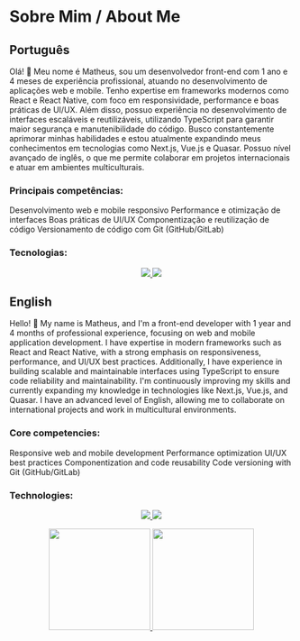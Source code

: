 <link rel="stylesheet" type='text/css' href="https://cdn.jsdelivr.net/gh/devicons/devicon@latest/devicon.min.css" />

# Sobre Mim / About Me

## Português

Olá! 👋 Meu nome é Matheus, sou um desenvolvedor front-end com 1 ano e 4 meses de experiência profissional, atuando no desenvolvimento de aplicações web e mobile. Tenho expertise em frameworks modernos como React e React Native, com foco em responsividade, performance e boas práticas de UI/UX. Além disso, possuo experiência no desenvolvimento de interfaces escaláveis e reutilizáveis, utilizando TypeScript para garantir maior segurança e manutenibilidade do código. Busco constantemente aprimorar minhas habilidades e estou atualmente expandindo meus conhecimentos em tecnologias como Next.js, Vue.js e Quasar. Possuo nível avançado de inglês, o que me permite colaborar em projetos internacionais e atuar em ambientes multiculturais.

### Principais competências:

   Desenvolvimento web e mobile responsivo
   Performance e otimização de interfaces
   Boas práticas de UI/UX
   Componentização e reutilização de código
   Versionamento de código com Git (GitHub/GitLab)

### Tecnologias:

<p align="center">
  <a href="https://skillicons.dev">
    <img src="https://skillicons.dev/icons?i=js,html,css,bash,cs,cpp,d3,dart,docker,figma" />
    <img src="https://skillicons.dev/icons?i=flutter,git,github,gitlab,materialui,tailwind,ts,vite,vercel,vue" />
  </a>
</p>



## English

Hello! 👋 My name is Matheus, and I'm a front-end developer with 1 year and 4 months of professional experience, focusing on web and mobile application development. I have expertise in modern frameworks such as React and React Native, with a strong emphasis on responsiveness, performance, and UI/UX best practices. Additionally, I have experience in building scalable and maintainable interfaces using TypeScript to ensure code reliability and maintainability. I'm continuously improving my skills and currently expanding my knowledge in technologies like Next.js, Vue.js, and Quasar. I have an advanced level of English, allowing me to collaborate on international projects and work in multicultural environments.

### Core competencies:

   Responsive web and mobile development
   Performance optimization
   UI/UX best practices
   Componentization and code reusability
   Code versioning with Git (GitHub/GitLab)

### Technologies:

<p align="center">
  <a href="https://skillicons.dev">
    <img src="https://skillicons.dev/icons?i=js,html,css,bash,cs,cpp,d3,dart,docker,figma" />
    <img src="https://skillicons.dev/icons?i=flutter,git,github,gitlab,materialui,tailwind,ts,vite,vercel,vue" />
  </a>
</p>

<div>
   <p align="center">
<a href="https://github.com/Masthw">
<img loading="lazy" height="180em" src="https://github-readme-stats.vercel.app/api/top-langs/?username=Masthw&layout=compact&langs_count=7&theme=dracula"/>
<img loading="lazy" height="180em" src="https://github-readme-stats.vercel.app/api?username=Masthw&show_icons=true&theme=dracula&include_all_commits=true&count_private=true"/>
   </p>
</div>
